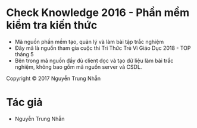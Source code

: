 # Check Knowledge 2016 - Phần mềm kiểm tra kiến thức

- Mã nguồn phần mềm tạo, quản lý và làm bài tập trắc nghiệm
- Đây mã là nguồn tham gia cuộc thi Tri Thức Trẻ Vì Giáo Dục 2018 - TOP tháng 5
- Bên trong mã nguồn đầy đủ client đọc và tạo dữ liệu làm bài trắc nghiệm, không bao gồm mã nguồn server và CSDL.

Copyright © 2017 Nguyễn Trung Nhẫn

# Tác giả
- Nguyễn Trung Nhẫn
